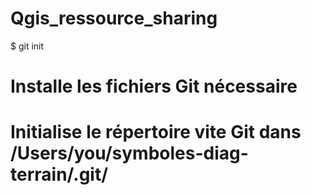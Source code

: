 # Qgis_ressource_sharing


$ git init
# Installe les fichiers Git nécessaire
# Initialise le répertoire vite Git dans /Users/you/symboles-diag-terrain/.git/
